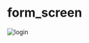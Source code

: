 # form_screen
![login](https://github.com/VBT-Intership/ServetSO-FlutterLogin-Firabase/issues/1#issue-655291584)


